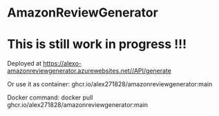 # AmazonReviewGenerator

# This is still work in progress !!!

Deployed at https://alexo-amazonreviewgenerator.azurewebsites.net//API/generate

Or use it as container: ghcr.io/alex271828/amazonreviewgenerator:main

Docker command: docker pull ghcr.io/alex271828/amazonreviewgenerator:main
